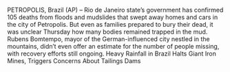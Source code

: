PETROPOLIS, Brazil (AP) – Rio de Janeiro state’s government has confirmed 105 deaths from floods and mudslides that swept away homes and cars in the city of Petropolis. But even as families prepared to bury their dead, it was unclear Thursday how many bodies remained trapped in the mud.
Rubens Bomtempo, mayor of the German-influenced city nestled in the mountains, didn’t even offer an estimate for the number of people missing, with recovery efforts still ongoing.
Heavy Rainfall in Brazil Halts Giant Iron Mines, Triggers Concerns About Tailings Dams